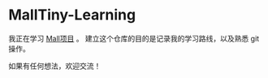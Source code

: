 # MallTiny-Learning

我正在学习 [Mall项目](https://github.com/macrozheng/mall) 。
建立这个仓库的目的是记录我的学习路线，以及熟悉 git 操作。

如果有任何想法，欢迎交流！
